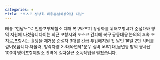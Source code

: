 ```yaml
---
categories: e
title: "포스코 정상화 대응준설차방역단 지원"
---
```

태풍 "힌남노"로 인한포항제철소 피해 복구와조기 정상화를 위해포항시가 준설차와 방역 지원에 나섰습니다이는 최근 포항시와 포스코 간피해 복구 공동대응 논의의 후속 조치로,포항시는 흙탕물 제거용 준설차 3대를 긴급 투입해지원 첫 날인 16일 2만 리터를 걷어냈습니다.아울러, 방역차량 20대와연막*분무 장비 50여 대,읍면동 방역 봉사단 100여 명이포항제철소 전역에 걸쳐살균 소독작업을 펼쳤습니다.